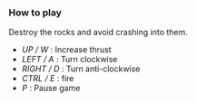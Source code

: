 ### How to play
Destroy the rocks and avoid crashing into them.
- *UP / W*    : Increase thrust
- *LEFT / A*  : Turn clockwise
- *RIGHT / D* : Turn anti-clockwise
- *CTRL / E*  : fire
- *P* : Pause game



